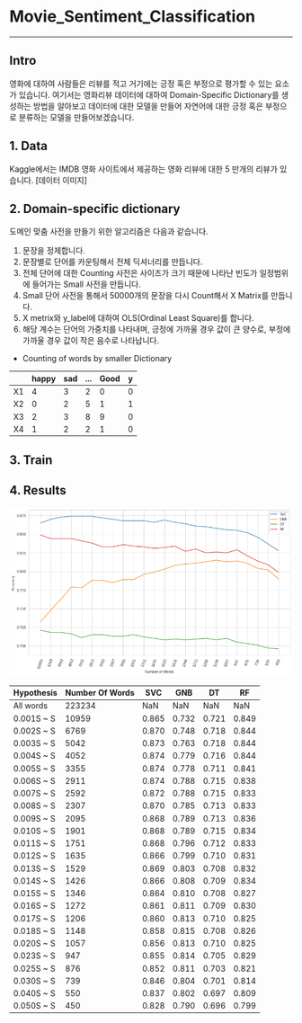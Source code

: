 # Movie_Sentiment_Classification




-----------------------------------------------

## Intro 

영화에 대하여 사람들은 리뷰를 적고 거기에는 긍정 혹은 부정으로 평가할 수 있는 요소가 있습니다. 여기서는 영화리뷰 데이터에 대하여
Domain-Specific Dictionary를 생성하는 방법을 알아보고 데이터에 대한 모델을 만들어 자연어에 대한 긍정 혹은 부정으로 분류하는 모델을
만들어보겠습니다. 

## 1. Data

Kaggle에서는 IMDB 영화 사이트에서 제공하는 영화 리뷰에 대한 5 만개의 리뷰가 있습니다. 
[데이터 이미지]


## 2. Domain-specific dictionary

도메인 맞춤 사전을 만들기 위한 알고리즘은 다음과 같습니다. 

1. 문장을 정제합니다.  
2. 문장별로 단어를 카운팅해서 전체 딕셔너리를 만듭니다. 
3. 전체 단어에 대한 Counting 사전은 사이즈가 크기 때문에 나타난 빈도가 일정범위에 들어가는 Small 사전을 만듭니다. 
4. Small 단어 사전을 통해서 50000개의 문장을 다시 Count해서 X Matrix를 만듭니다. 
5. X metrix와 y_label에 대하여 OLS(Ordinal Least Square)를 합니다. 
6. 해당 계수는 단어의 가중치를 나타내며, 긍정에 가까울 경우 값이 큰 양수로, 부정에 가까울 경우 값이 작은 음수로 나타납니다. 


* Counting of words by smaller Dictionary

|| happy | sad| ... | Good| y|
|---|---|---|---|---| ---|
 X1| 4 |3|2|0|  0
 X2| 0 |2|5|1| 1
 X3| 2 |3|8|9|   0
 X4| 1 |2|2|1| 0
 

## 3. Train 



## 4. Results

![image](training.png)

|Hypothesis| Number Of Words |SVC | GNB |DT|RF |
|---|---|---|---|---|---|
|All words|223234|NaN|NaN|NaN|NaN| 
|0.001S ~ S|10959|0.865|0.732|0.721|0.849|
|0.002S ~ S|6769|0.870|0.748|0.718|0.844|
|0.003S ~ S|5042|0.873|0.763|0.718|0.844|
|0.004S ~ S|4052|0.874|0.779|0.716|0.844|
|0.005S ~ S|3355|0.874|0.778|0.711|0.841|
|0.006S ~ S|2911|0.874|0.788|0.715|0.838|
|0.007S ~ S|2592|0.872|0.788|0.715|0.833|
|0.008S ~ S|2307|0.870|0.785|0.713|0.833|
|0.009S ~ S|2095|0.868|0.789|0.713|0.836|
|0.010S ~ S|1901|0.868|0.789|0.715|0.834|
|0.011S ~ S|1751|0.868|0.796|0.712|0.833|
|0.012S ~ S|1635|0.866|0.799|0.710|0.831|
|0.013S ~ S|1529|0.869|0.803|0.708|0.832|
|0.014S ~ S|1426|0.866|0.808|0.709|0.834|
|0.015S ~ S|1346|0.864|0.810|0.708|0.827|
|0.016S ~ S|1272|0.861|0.811|0.709|0.830|
|0.017S ~ S|1206|0.860|0.813|0.710|0.825|
|0.018S ~ S|1148|0.858|0.815|0.708|0.826|
|0.020S ~ S|1057|0.856|0.813|0.710|0.825|
|0.023S ~ S|947 |0.855|0.814|0.705|0.829|
|0.025S ~ S|876 |0.852|0.811|0.703|0.821|
|0.030S ~ S|739 |0.846|0.804|0.701|0.814|
|0.040S ~ S|550 |0.837|0.802|0.697|0.809|
|0.050S ~ S|450 |0.828|0.790|0.696|0.799|
